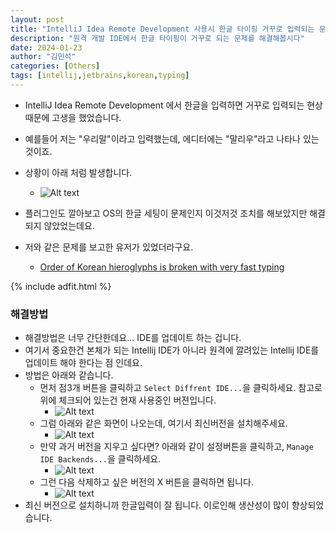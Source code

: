 ```yaml
---
layout: post
title: "IntelliJ Idea Remote Development 사용시 한글 타이핑 거꾸로 입력되는 문제 해결"
description: "원격 개발 IDE에서 한글 타이핑이 거꾸로 되는 문제를 해결해봅시다"
date: 2024-01-23
author: "김민석"
categories: [Others]
tags: [intellij,jetbrains,korean,typing]
---
```

- IntelliJ Idea Remote Development 에서 한글을 입력하면 거꾸로 입력되는 현상 때문에 고생을 했었습니다.
- 예를들어 저는 "우리말"이라고 입력했는데, 에디터에는 "말리우"라고 나타나 있는것이죠.
- 상황이 아래 처럼 발생합니다.
  - ![Alt text](https://reddol18.github.io/dev5min/images/20240123/problem_ide.png)

- 플러그인도 깔아보고 OS의 한글 세팅이 문제인지 이것저것 조치를 해보았지만 해결되지 않았었는데요.
- 저와 같은 문제를 보고한 유저가 있었더라구요.
  - [Order of Korean hieroglyphs is broken with very fast typing](https://youtrack.jetbrains.com/issue/GTW-5972/Order-of-Korean-hieroglyphs-is-broken-with-very-fast-typing)

{% include adfit.html %}

### 해결방법

- 해결방법은 너무 간단한데요... IDE를 업데이트 하는 겁니다.
- 여기서 중요한건 본체가 되는 Intellij IDE가 아니라 원격에 깔려있는 Intellij IDE를 업데이트 해야 한다는 점 인데요.
- 방법은 아래와 같습니다.
  - 먼저 점3개 버튼을 클릭하고 `Select Diffrent IDE...`을 클릭하세요. 참고로 위에 체크되어 있는건 현재 사용중인 버젼입니다.
    - ![Alt text](https://reddol18.github.io/dev5min/images/20240123/image1.png)
  - 그럼 아래와 같은 화면이 나오는데, 여기서 최신버전을 설치해주세요.
    - ![Alt text](https://reddol18.github.io/dev5min/images/20240123/image2.png)
  - 만약 과거 버전을 지우고 싶다면? 아래와 같이 설정버튼을 클릭하고, `Manage IDE Backends...`을 클릭하세요.
    - ![Alt text](https://reddol18.github.io/dev5min/images/20240123/image3.png)
  - 그런 다음 삭제하고 싶은 버전의 X 버튼을 클릭하면 됩니다.
    - ![Alt text](https://reddol18.github.io/dev5min/images/20240123/image4.png)
- 최신 버전으로 설치하니까 한글입력이 잘 됩니다. 이로인해 생산성이 많이 향상되었습니다.
  